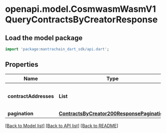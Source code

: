 # openapi.model.CosmwasmWasmV1QueryContractsByCreatorResponse

## Load the model package
```dart
import 'package:mantrachain_dart_sdk/api.dart';
```

## Properties
Name | Type | Description | Notes
------------ | ------------- | ------------- | -------------
**contractAddresses** | **List<String>** |  | [optional] [default to const []]
**pagination** | [**ContractsByCreator200ResponsePagination**](ContractsByCreator200ResponsePagination.md) |  | [optional] 

[[Back to Model list]](../README.md#documentation-for-models) [[Back to API list]](../README.md#documentation-for-api-endpoints) [[Back to README]](../README.md)


